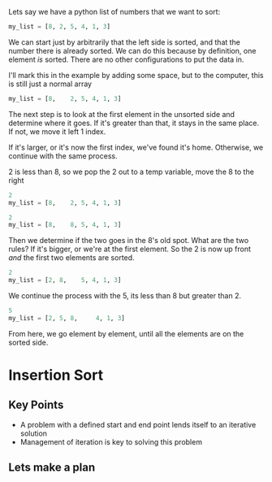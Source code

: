 Lets say we have a python list of numbers that we want to sort:

```python
my_list = [8, 2, 5, 4, 1, 3]
```

We can start just by arbitrarily that the left side is sorted, and that the number there is already sorted.  We can do this because by definition, one element _is_ sorted.  There are no other configurations to put the data in.

I'll mark this in the example by adding some space, but to the computer, this is still just a normal array

```python
my_list = [8,    2, 5, 4, 1, 3]
```

The next step is to look at the first element in the unsorted side and determine where it goes.  If it's greater than that, it stays in the same place.  If not, we move it left 1 index.

If it's larger, or it's now the first index, we've found it's home.  Otherwise, we continue with the same process.

2 is less than 8, so we pop the 2 out to a temp variable, move the 8 to the right

```python
2
my_list = [8,    2, 5, 4, 1, 3]
```
```python
2
my_list = [8,    8, 5, 4, 1, 3]
```

Then we determine if the two goes in the 8's old spot.  What are the two rules?  If it's bigger, or we're at the first element.  So the 2 is now up front _and_ the first two elements are sorted.

```python
2
my_list = [2, 8,    5, 4, 1, 3]
```

We continue the process with the 5, its less than  8 but greater than 2.

```python
5
my_list = [2, 5, 8,     4, 1, 3]
```

From here, we go element by element, until all the elements are on the sorted side.


# Insertion Sort

## Key Points

* A problem with a defined start and end point lends itself to an iterative solution
* Management of iteration is key to solving this problem

## Lets make a plan